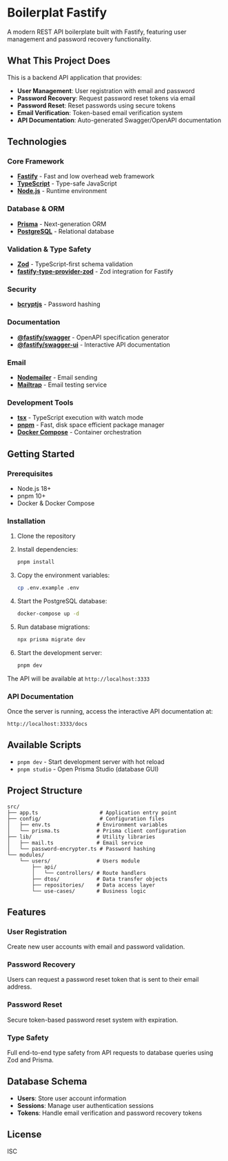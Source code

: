 # Boilerplat Fastify

A modern REST API boilerplate built with Fastify, featuring user management and password recovery functionality.

## What This Project Does

This is a backend API application that provides:

- **User Management**: User registration with email and password
- **Password Recovery**: Request password reset tokens via email
- **Password Reset**: Reset passwords using secure tokens
- **Email Verification**: Token-based email verification system
- **API Documentation**: Auto-generated Swagger/OpenAPI documentation

## Technologies

### Core Framework
- **[Fastify](https://fastify.dev/)** - Fast and low overhead web framework
- **[TypeScript](https://www.typescriptlang.org/)** - Type-safe JavaScript
- **[Node.js](https://nodejs.org/)** - Runtime environment

### Database & ORM
- **[Prisma](https://www.prisma.io/)** - Next-generation ORM
- **[PostgreSQL](https://www.postgresql.org/)** - Relational database

### Validation & Type Safety
- **[Zod](https://zod.dev/)** - TypeScript-first schema validation
- **[fastify-type-provider-zod](https://github.com/turkerdev/fastify-type-provider-zod)** - Zod integration for Fastify

### Security
- **[bcryptjs](https://github.com/dcodeIO/bcrypt.js)** - Password hashing

### Documentation
- **[@fastify/swagger](https://github.com/fastify/fastify-swagger)** - OpenAPI specification generator
- **[@fastify/swagger-ui](https://github.com/fastify/fastify-swagger-ui)** - Interactive API documentation

### Email
- **[Nodemailer](https://nodemailer.com/)** - Email sending
- **[Mailtrap](https://mailtrap.io/)** - Email testing service

### Development Tools
- **[tsx](https://github.com/privatenumber/tsx)** - TypeScript execution with watch mode
- **[pnpm](https://pnpm.io/)** - Fast, disk space efficient package manager
- **[Docker Compose](https://docs.docker.com/compose/)** - Container orchestration

## Getting Started

### Prerequisites

- Node.js 18+
- pnpm 10+
- Docker & Docker Compose

### Installation

1. Clone the repository
2. Install dependencies:
   ```bash
   pnpm install
   ```

3. Copy the environment variables:
   ```bash
   cp .env.example .env
   ```

4. Start the PostgreSQL database:
   ```bash
   docker-compose up -d
   ```

5. Run database migrations:
   ```bash
   npx prisma migrate dev
   ```

6. Start the development server:
   ```bash
   pnpm dev
   ```

The API will be available at `http://localhost:3333`

### API Documentation

Once the server is running, access the interactive API documentation at:
```
http://localhost:3333/docs
```

## Available Scripts

- `pnpm dev` - Start development server with hot reload
- `pnpm studio` - Open Prisma Studio (database GUI)

## Project Structure

```
src/
├── app.ts                    # Application entry point
├── config/                   # Configuration files
│   ├── env.ts               # Environment variables
│   └── prisma.ts            # Prisma client configuration
├── lib/                     # Utility libraries
│   ├── mail.ts              # Email service
│   └── password-encrypter.ts # Password hashing
└── modules/
    └── users/               # Users module
        ├── api/
        │   └── controllers/ # Route handlers
        ├── dtos/            # Data transfer objects
        ├── repositories/    # Data access layer
        └── use-cases/       # Business logic
```

## Features

### User Registration
Create new user accounts with email and password validation.

### Password Recovery
Users can request a password reset token that is sent to their email address.

### Password Reset
Secure token-based password reset system with expiration.

### Type Safety
Full end-to-end type safety from API requests to database queries using Zod and Prisma.

## Database Schema

- **Users**: Store user account information
- **Sessions**: Manage user authentication sessions
- **Tokens**: Handle email verification and password recovery tokens

## License

ISC